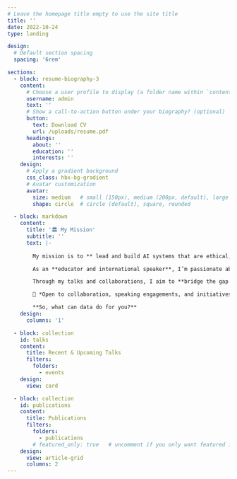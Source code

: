 ```yaml
---
# Leave the homepage title empty to use the site title
title: ''
date: 2022-10-24
type: landing

design:
  # Default section spacing
  spacing: '6rem'

sections:
  - block: resume-biography-3
    content:
      # Choose a user profile to display (a folder name within `content/authors/`)
      username: admin
      text: ''
      # Show a call-to-action button under your biography? (optional)
      button:
        text: Download CV
        url: /uploads/resume.pdf
      headings:
        about: ''
        education: ''
        interests: ''
    design:
      # Apply a gradient background
      css_class: hbx-bg-gradient
      # Avatar customization
      avatar:
        size: medium   # small (150px), medium (200px, default), large (320px), xl (400px), xxl (500px)
        shape: circle  # circle (default), square, rounded

  - block: markdown
    content:
      title: '🏛️ My Mission'
      subtitle: ''
      text: |-
    
        My mission is to ** lead and build AI systems that are ethical, explainable, and impactful**, transforming how organizations use data to make better, more responsible decisions.  

        As an **educator and international speaker**, I’m passionate about **democratizing technology** through inclusion and knowledge-sharing. I founded **Vem ser Dev** to empower Portuguese-speaking learners in Python and data science.

        Through my talks and collaborations, I aim to **bridge the gap between complex AI systems and human understanding**, inspiring teams and audiences to use data for good.  

        📩 *Open to collaboration, speaking engagements, and initiatives that drive ethical innovation.*  

        **So, what can data do for you?**
    design:
      columns: '1'

  - block: collection
    id: talks
    content:
      title: Recent & Upcoming Talks
      filters:
        folders:
          - events
    design:
      view: card

  - block: collection
    id: publications
    content:
      title: Publications
      filters:
        folders:
          - publications
        # featured_only: true   # uncomment if you only want featured items
    design:
      view: article-grid
      columns: 2
---
```

